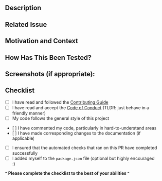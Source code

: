 <!--- ^ Provide a short, general summary of your changes in the Title above ^ -->

## Description
<!-- Describe your changes in detail -->

## Related Issue
<!-- If there is an issue related to this PR or this PR fixes the issue, please add it here: -->

## Motivation and Context
<!-- Why is this change required? What problem does it solve? -->

## How Has This Been Tested?
<!-- Please describe in detail how you tested your changes. -->
<!-- Include details of your testing environment, and the tests you ran to -->
<!-- see how your change affects other areas of the code, etc. -->

## Screenshots (if appropriate):
<!-- Add some screenshots here, if applicable -->

## Checklist
- [ ] I have read and followed the [Contributing Guide](https://github.com/Sv443/JokeAPI/blob/master/.github/Contributing.md)
- [ ] I have read and accept the [Code of Conduct](https://github.com/Sv443/JokeAPI/blob/master/.github/Code_of_Conduct.md) (TLDR: just behave in a friendly manner)
- [ ] My code follows the general style of this project
- [ ] I have commented my code, particularly in hard-to-understand areas
- [ ] I have made corresponding changes to the documentation (if applicable)
- [ ] I ensured that the automated checks that ran on this PR have completed successfully
- [ ] I added myself to the `package.json` file (optional but highly encouraged :)

**^ Please complete the checklist to the best of your abilities ^**
